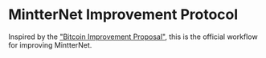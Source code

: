 # MintterNet Improvement Protocol

Inspired by the ["Bitcoin Improvement Proposal"](https://github.com/bitcoin/bips/blob/master/bip-0002.mediawiki), this is the official workflow for improving MintterNet.